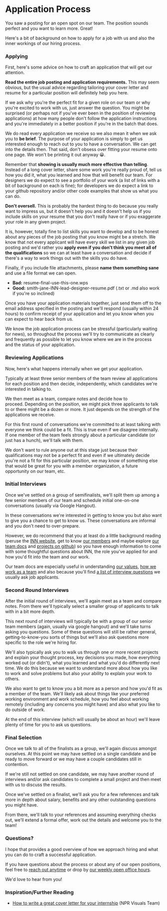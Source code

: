# Application Process

You saw a posting for an open spot on our team. The position sounds perfect and you want to learn more. Great!

Here's a bit of background on how to apply for a job with us and also the inner workings of our hiring process.

### Applying

First, here's some advice on how to craft an application that will get our attention.

**Read the entire job posting and application requirements.** This may seem obvious, but the usual advice regarding tailoring your cover letter and resume for a particular position will definitely help you here.

If we ask why you're the perfect fit for a given role on our team or why you're excited to work with us, just answer the question. You might be surprised (or perhaps not if you've ever been in the position of reviewing applications) at how many people don't follow the application instructions and you're immediately in a better position if you're in the batch that does.

We do read every application we receive so we also mean it when we ask you to **be brief**. The purpose of your application is simply to get us interested enough to reach out to you to have a conversation. We can get into the details then. That said, don't obsess over fitting your resume onto one page. We won't be printing it out anyway 😀.

Remember that **showing is usually much more effective than telling**. Instead of a long cover letter, share some work you're really proud of, tell us how you did it, what you learned and how that will benefit our team. For designers we do expect to see a portfolio of your work (a list of links with a bit of background on each is fine); for developers we do expect a link to your github repository and/or other code examples that show us what you can do.

**Don't oversell.** This is probably the hardest thing to do because you really want to impress us, but it doesn't help you and it doesn't help us if you include skills on your resume that you don't really have or if you exaggerate your role in any given project.

It is, however, totally fine to list skills you want to develop and to be honest about any pieces of the job posting that you know might be a stretch. We know that not every applicant will have every skill we list in any given job posting and we'd rather you <strong>apply even if you don't think you meet all of the qualifications</strong> so we can at least have a conversation and decide if there's a way to work things out with the skills you do have.

Finally, if you include file attachments, please **name them something sane** and use a file format we can open.

- **Bad:** resume-final-use-this-one.wps
- **Good:** smith-jane-INN-lead-designer-resume.pdf (.txt or .md also work if you're so inclined)

Once you have your application materials together, just send them off to the email address specified in the posting and we'll respond (usually within 24 hours) to confirm receipt of your application and let you know when you can expect to hear back from us.

We know the job application process can be stressful (particularly waiting for news), so throughout the process we'll try to communicate as clearly and frequently as possible to let you know where we are in the process and the status of your application.

### Reviewing Applications

Now, here's what happens internally when we get your application.

Typically at least three senior members of the team review all applications for each position and then decide, independently, which candidates we're interested in talking to.

We then meet as a team, compare notes and decide how to proceed. Depending on the position, we might pick three applicants to talk to or there might be a dozen or more. It just depends on the strength of the applications we receive.

For this first round of conversations we're committed to at least talking with everyone we think could be a fit. This is true even if we disagree internally. If one member of the team feels strongly about a particular candidate (or just has a hunch), we'll talk with them.

We don't want to rule anyone out at this stage just because their qualifications may not be a perfect fit and even if we ultimately decide you're not a fit for this particular position, we may know of something else that would be great for you with a member organization, a future opportunity on our team, etc.

### Initial Interviews

Once we've settled on a group of semifinalists, we'll split them up among a few senior members of our team and schedule initial one-on-one conversations (usually via Google Hangout).

In these conversations we're interested in getting to know you but also want to give you a chance to get to know us. These conversations are informal and you don't need to over-prepare.

However, we do recommend that you at least do a little background reading (peruse the <a href="http://inn.org">INN website</a>, get to know <a href="http://inn.org/members">our members</a> and maybe explore <a href="https://github.com/inn/docs">our team docs</a> and <a href="https://github.com/inn">projects on github</a>) so you have enough information to come with some thoughtful questions about INN, the role you've applied for and how you'd fit into the team and our work.

Our team docs are especially useful in understanding [our values](https://github.com/INN/docs/blob/master/manifesto.md), [how we work as a team](https://github.com/INN/docs/tree/master/how-we-work) and also because you'll find [a list of interview questions](https://github.com/INN/docs/blob/master/staffing/hiring/interview-questions.md) we usually ask job applicants.

### Second Round Interviews

After the initial round of interviews, we'll again meet as a team and compare notes. From there we'll typically select a smaller group of applicants to talk with in a bit more depth.

This next round of interviews will typically be with a group of our senior team members (again, usually via google hangout) and we'll take turns asking you questions. Some of these questions will still be rather general, getting-to-know-you sorts of things but we'll also ask questions more specific to the role we're hiring for.

We'll also typically ask you to walk us through one or more recent projects and explain your thought process, key decisions you made, how everything worked out (or didn't), what you learned and what you'd do differently next time. We do this because we want to understand more about how you like to work and solve problems but also your ability to explain your work to others.

We also want to get to know you a bit more as a person and how you'd fit as a member of the team. We'll likely ask about things like your preferred working environment and work schedule, how you feel about working remotely (including any concerns you might have) and also what you like to do outside of work.

At the end of this interview (which will usually be about an hour) we'll leave plenty of time for you to ask us questions.

### Final Selection

Once we talk to all of the finalists as a group, we'll again discuss amongst ourselves. At this point we may have settled on a single candidate and be ready to move forward or we may have a couple candidates still in contention.

If we're still not settled on one candidate, we may have another round of interviews and/or ask candidates to complete a small project and then meet with us to discuss the results.

Once we've settled on a finalist, we'll ask you for a few references and talk more in depth about salary, benefits and any other outstanding questions you might have.

From there, we'll talk to your references and assuming everything checks out, we'll extend a formal offer, work out the details and welcome you to the team!

### Questions?

I hope that provides a good overview of how we approach hiring and what you can do to craft a successful application.

If you have questions about the process or about any of our open positions, feel free to [reach out anytime](mailto:nerds@inn.org) or drop by [our weekly open office hours](http://nerds.inn.org/category/office-hours/).

We'd love to hear from you!

### Inspiration/Further Reading

- [How to write a great cover letter for your internship](http://blog.apps.npr.org/2015/10/14/how-to-apply.html) (NPR Visuals Team)